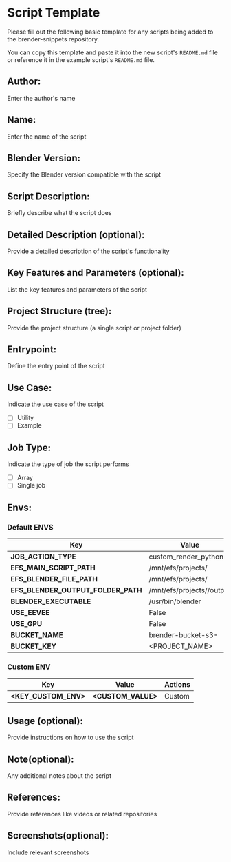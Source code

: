 # Script Template

Please fill out the following basic template for any scripts being added to the brender-snippets repository.

You can copy this template and paste it into the new script's `README.md` file or reference it in the example script's `README.md` file.

## Author:
Enter the author's name

## Name:
Enter the name of the script

## Blender Version:
Specify the Blender version compatible with the script

## Script Description:
Briefly describe what the script does

## Detailed Description (optional):
Provide a detailed description of the script's functionality

## Key Features and Parameters (optional):
List the key features and parameters of the script

## Project Structure (tree):
Provide the project structure (a single script or project folder)

## Entrypoint:
Define the entry point of the script

## Use Case:
Indicate the use case of the script
- [ ] Utility
- [ ] Example

## Job Type:
Indicate the type of job the script performs
- [ ] Array
- [ ] Single job

## Envs:

### Default ENVS
| **Key**                            | **Value**                 | **Actions** |
| ---------------------------------- | ------------------------- | ----------- |
| **JOB_ACTION_TYPE**                | custom_render_python      | Default     |
| **EFS_MAIN_SCRIPT_PATH**           | /mnt/efs/projects/        | Default     |
| **EFS_BLENDER_FILE_PATH**          | /mnt/efs/projects/        | Default     |
| **EFS_BLENDER_OUTPUT_FOLDER_PATH** | /mnt/efs/projects//output | Default     |
| **BLENDER_EXECUTABLE**             | /usr/bin/blender          | Default     |
| **USE_EEVEE**                      | False                     | Default     |
| **USE_GPU**                        | False                     | Default     |
| **BUCKET_NAME**                    | brender-bucket-s3-<UUID>  | Default     |
| **BUCKET_KEY**                     | <PROJECT_NAME>            | Default     |

### Custom ENV
| **Key**                            | **Value**                 | **Actions** |
| ---------------------------------- | ------------------------- | ----------- |
| **<KEY_CUSTOM_ENV>**               | **<CUSTOM_VALUE>**        | Custom      |


## Usage (optional):
Provide instructions on how to use the script

## Note(optional):
Any additional notes about the script

## References:
Provide references like videos or related repositories

## Screenshots(optional):
Include relevant screenshots
